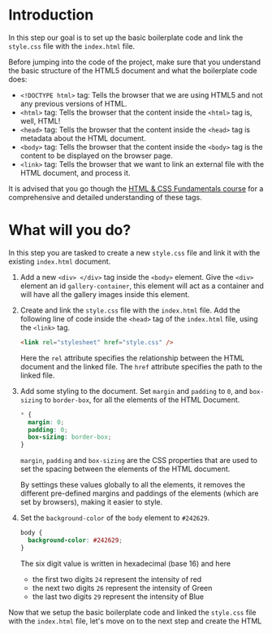# Introduction

In this step our goal is to set up the basic boilerplate code and link the `style.css` file with the `index.html` file.

Before jumping into the code of the project, make sure that you understand the basic structure of the HTML5 document and what the boilerplate code does:

- `<!DOCTYPE html>` tag: Tells the browser that we are using HTML5 and not any previous versions of HTML.
- `<html>` tag: Tells the browser that the content inside the `<html>` tag is, well, HTML!
- `<head>` tag: Tells the browser that the content inside the `<head>` tag is metadata about the HTML document.
- `<body>` tag: Tells the browser that the content inside the `<body>` tag is the content to be displayed on the browser page.
- `<link>` tag: Tells the browser that we want to link an external file with the HTML document, and process it.

It is advised that you go though the [HTML & CSS Fundamentals course](https://codedamn.com/learn/html-css) for a comprehensive and detailed understanding of these tags.

# What will you do?

In this step you are tasked to create a new `style.css` file and link it with the existing `index.html` document.

1. Add a new `<div> </div>` tag inside the `<body>` element. Give the `<div>` element an id `gallery-container`, this element will act as a container and will have all the gallery images inside this element.

2. Create and link the `style.css` file with the `index.html` file. Add the following line of code inside the `<head>` tag of the `index.html` file, using the `<link>` tag.

   ```html
   <link rel="stylesheet" href="style.css" />
   ```

   Here the `rel` attribute specifies the relationship between the HTML document and the linked file. The `href` attribute specifies the path to the linked file.

3. Add some styling to the document. Set `margin` and `padding` to `0`, and `box-sizing` to `border-box`, for all the elements of the HTML Document.

   ```css
   * {
     margin: 0;
     padding: 0;
     box-sizing: border-box;
   }
   ```

   `margin`, `padding` and `box-sizing` are the CSS properties that are used to set the spacing between the elements of the HTML document.

   By settings these values globally to all the elements, it removes the different pre-defined margins and paddings of the elements (which are set by browsers), making it easier to style.

4. Set the `background-color` of the `body` element to `#242629`.

   ```css
   body {
     background-color: #242629;
   }
   ```

   The six digit value is written in hexadecimal (base 16) and here

   - the first two digits `24` represent the intensity of red
   - the next two digits `26` represent the intensity of Green
   - the last two digits `29` represent the intensity of Blue

Now that we setup the basic boilerplate code and linked the `style.css` file with the `index.html` file, let's move on to the next step and create the HTML